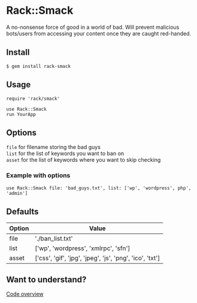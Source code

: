 # Rack::Smack

A no-nonsense force of good in a world of bad. Will prevent malicious bots/users from accessing your content once they are caught red-handed.

## Install
```
$ gem install rack-smack
```

## Usage
```
require 'rack/smack'

use Rack::Smack
run YourApp
```

## Options
`file`  for filename storing the bad guys  
`list`  for the list of keywords you want to ban on  
`asset` for the list of keywords where you want to skip checking  

### Example with options
```
use Rack::Smack file: 'bad_guys.txt', list: ['wp', 'wordpress', php', 'admin']
```

## Defaults
|Option|Value|
|-|-|
|file|'./ban_list.txt'|
|list|['wp', 'wordpress', 'xmlrpc', 'sfn']|
|asset|['css', 'gif', 'jpg', 'jpeg', 'js', 'png', 'ico', 'txt']| 

## Want to understand?
[Code overview](https://alessandrominali.github.io/block_malicious_users_with_rack_app)
